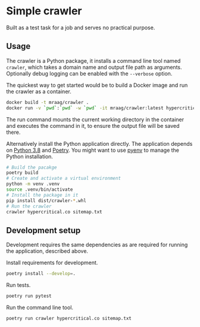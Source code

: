 # Simple crawler

Built as a test task for a job and serves no practical purpose.

## Usage

The crawler is a Python package, it installs a command line tool named `crawler`, which
takes a domain name and output file path as arguments. Optionally debug logging can be enabled with
the `--verbose` option.

The quickest way to get started would be to build a Docker image and run the crawler as a container.

```bash
docker build -t mraag/crawler .
docker run -v `pwd`:`pwd` -w `pwd` -it mraag/crawler:latest hypercritical.co sitemap.txt
```

The run command mounts the current working directory in the container and executes the command
in it, to ensure the output file will be saved there.

Alternatively install the Python application directly. The application depends on
[Python 3.8](https://www.python.org/downloads/) and [Poetry](https://poetry.eustace.io).
You might want to use [pyenv](https://github.com/pyenv/pyenv) to manage the Python installation.

```bash
# Build the pacakge
poetry build
# Create and activate a virtual environment
python -m venv .venv
source .venv/bin/activate
# Install the package in it
pip install dist/crawler-*.whl
# Run the crawler
crawler hypercritical.co sitemap.txt
```

## Development setup

Development requires the same dependencies as are required for running the application, described
above.

Install requirements for development.

```bash
poetry install --develop=.
```

Run tests.

```bash
poetry run pytest
```

Run the command line tool.

```bash
poetry run crawler hypercritical.co sitemap.txt
```
